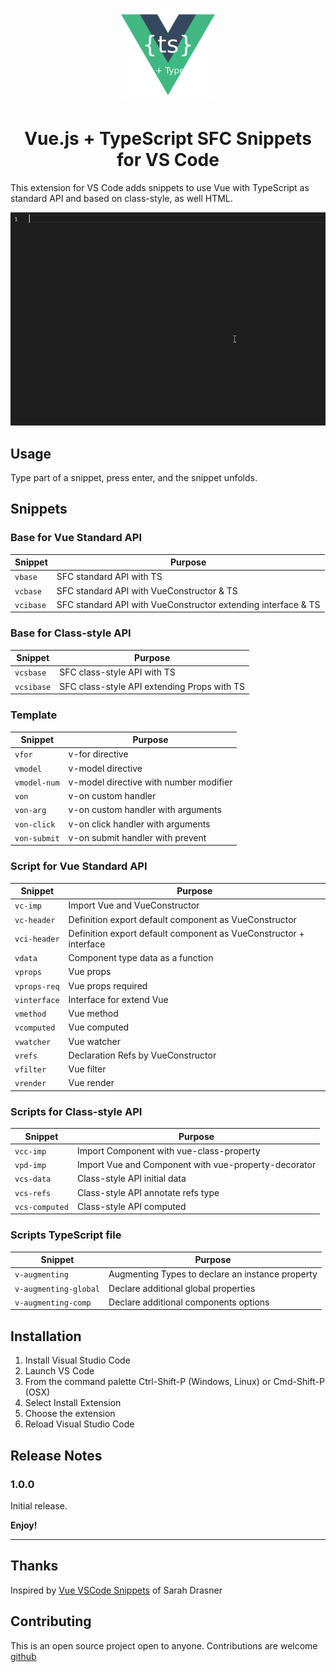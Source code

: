 <p align="center">
  <a href="#" rel="noopener" target="_blank"><img width="150" src="https://raw.githubusercontent.com/LissetteIbnz/vscode-vue-typescript-sfc-snippets/master/images/VueTS_icon_large.png" alt="Vue.js + Typescript SFC Snippets logo"></a></p>
</p>

<h1 align="center">Vue.js + TypeScript SFC Snippets for VS Code</h1>

This extension for VS Code adds snippets to use Vue with TypeScript as standard API and based on class-style, as well HTML.

![SnippetDemo](https://raw.githubusercontent.com/LissetteIbnz/vscode-vue-typescript-sfc-snippets/master/images/vcibase.gif)

## Usage

Type part of a snippet, press enter, and the snippet unfolds.

## Snippets

### Base for Vue Standard API

| Snippet | Purpose                    |
| ------- | -------------------------- |
| `vbase` | SFC standard API with TS |
| `vcbase` | SFC standard API with VueConstructor & TS |
| `vcibase` | SFC standard API with VueConstructor extending interface & TS |

### Base for Class-style API

| Snippet | Purpose                    |
| ------- | -------------------------- |
| `vcsbase` | SFC class-style API with TS |
| `vcsibase` | SFC class-style API extending Props with TS |

### Template

| Snippet | Purpose                    |
| ------- | -------------------------- |
| `vfor` | v-for directive |
| `vmodel` | v-model directive |
| `vmodel-num` | v-model directive with number modifier |
| `von` | v-on custom handler |
| `von-arg` | v-on custom handler with arguments |
| `von-click` | v-on click handler with arguments |
| `von-submit` | v-on submit handler with prevent |

### Script for Vue Standard API

| Snippet | Purpose                    |
| ------- | -------------------------- |
| `vc-imp` | Import Vue and VueConstructor |
| `vc-header` | Definition export default component as VueConstructor |
| `vci-header` | Definition export default component as VueConstructor + interface |
| `vdata` | Component type data as a function |
| `vprops` | Vue props |
| `vprops-req` | Vue props required |
| `vinterface` | Interface for extend Vue |
| `vmethod` | Vue method |
| `vcomputed` | Vue computed |
| `vwatcher` | Vue watcher |
| `vrefs` | Declaration Refs by VueConstructor |
| `vfilter` | Vue filter |
| `vrender` | Vue render |

### Scripts for Class-style API

| Snippet | Purpose                    |
| ------- | -------------------------- |
| `vcc-imp` | Import Component with vue-class-property |
| `vpd-imp` | Import Vue and Component with vue-property-decorator |
| `vcs-data` | Class-style API initial data |
| `vcs-refs` | Class-style API annotate refs type |
| `vcs-computed` | Class-style API computed |

### Scripts TypeScript file

| Snippet | Purpose                    |
| ------- | -------------------------- |
| `v-augmenting` | Augmenting Types to declare an instance property |
| `v-augmenting-global` | Declare additional global properties |
| `v-augmenting-comp` | Declare additional components options |

## Installation

1. Install Visual Studio Code
2. Launch VS Code
3. From the command palette Ctrl-Shift-P (Windows, Linux) or Cmd-Shift-P (OSX)
4. Select Install Extension
5. Choose the extension
6. Reload Visual Studio Code

## Release Notes

### 1.0.0

Initial release.

**Enjoy!**

---

## Thanks

Inspired by [Vue VSCode Snippets](https://marketplace.visualstudio.com/items?itemName=sdras.vue-vscode-snippets) of Sarah Drasner

## Contributing

This is an open source project open to anyone. Contributions are welcome [github](https://github.com/LissetteIbnz/vscode-vue-typescript-sfc-snippets)

